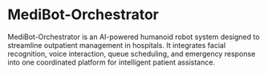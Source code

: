 # MediBot-Orchestrator
MediBot-Orchestrator is an AI-powered humanoid robot system designed to streamline outpatient management in hospitals. It integrates facial recognition, voice interaction, queue scheduling, and emergency response into one coordinated platform for intelligent patient assistance.
